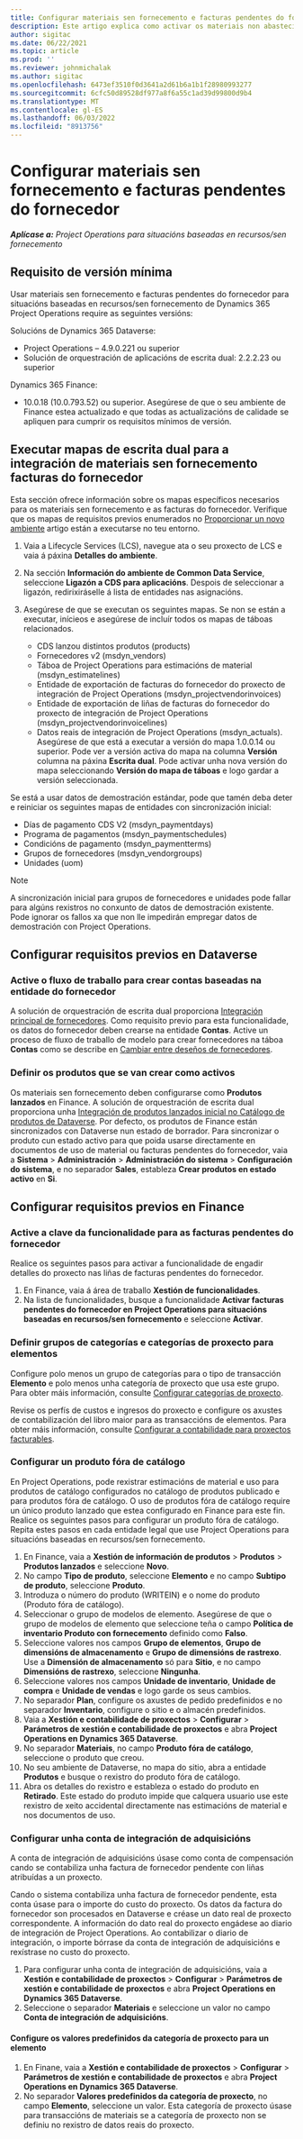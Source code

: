 ```yaml
---
title: Configurar materiais sen fornecemento e facturas pendentes do fornecedor
description: Este artigo explica como activar os materiais non abastecidos e as facturas de provedores pendentes.
author: sigitac
ms.date: 06/22/2021
ms.topic: article
ms.prod: ''
ms.reviewer: johnmichalak
ms.author: sigitac
ms.openlocfilehash: 6473ef3510f0d3641a2d61b6a1b1f28980993277
ms.sourcegitcommit: 6cfc50d89528df977a8f6a55c1ad39d99800d9b4
ms.translationtype: MT
ms.contentlocale: gl-ES
ms.lasthandoff: 06/03/2022
ms.locfileid: "8913756"
---
```

# <a name="configure-non-stocked-materials-and-pending-vendor-invoices"></a>Configurar materiais sen fornecemento e facturas pendentes do fornecedor

_**Aplícase a:** Project Operations para situacións baseadas en recursos/sen fornecemento_

## <a name="minimum-version-requirement"></a>Requisito de versión mínima

Usar materiais sen fornecemento e facturas pendentes do fornecedor para situacións baseadas en recursos/sen fornecemento de Dynamics 365 Project Operations require as seguintes versións:

Solucións de Dynamics 365 Dataverse:

- Project Operations – 4.9.0.221 ou superior
- Solución de orquestración de aplicacións de escrita dual: 2.2.2.23 ou superior

Dynamics 365 Finance:
- 10.0.18 (10.0.793.52) ou superior. Asegúrese de que o seu ambiente de Finance estea actualizado e que todas as actualizacións de calidade se apliquen para cumprir os requisitos mínimos de versión.

## <a name="run-dual-write-maps-for-non-stocked-materials-and-vendor-invoice-integration"></a>Executar mapas de escrita dual para a integración de materiais sen fornecemento facturas do fornecedor

Esta sección ofrece información sobre os mapas específicos necesarios para os materiais sen fornecemento e as facturas do fornecedor. Verifique que os mapas de requisitos previos enumerados no [Proporcionar un novo ambiente](../environment/resource-provision-new-environment.md#run-project-operations-dual-write-maps) artigo están a executarse no teu entorno.

1. Vaia a Lifecycle Services (LCS), navegue ata o seu proxecto de LCS e vaia á páxina **Detalles do ambiente**.
2. Na sección **Información do ambiente de Common Data Service**, seleccione **Ligazón a CDS para aplicacións**. Despois de seleccionar a ligazón, redirixiráselle á lista de entidades nas asignacións.
3. Asegúrese de que se executan os seguintes mapas. Se non se están a executar, inícieos e asegúrese de incluír todos os mapas de táboas relacionados.

    - CDS lanzou distintos produtos (products)
    - Fornecedores v2 (msdyn_vendors)
    - Táboa de Project Operations para estimacións de material (msdyn_estimatelines)
    - Entidade de exportación de facturas do fornecedor do proxecto de integración de Project Operations (msdyn_projectvendorinvoices)
    - Entidade de exportación de liñas de facturas do fornecedor do proxecto de integración de Project Operations (msdyn_projectvendorinvoicelines)
    - Datos reais de integración de Project Operations (msdyn_actuals). Asegúrese de que está a executar a versión do mapa 1.0.0.14 ou superior. Pode ver a versión activa do mapa na columna **Versión** columna na páxina **Escrita dual**. Pode activar unha nova versión do mapa seleccionando **Versión do mapa de táboas** e logo gardar a versión seleccionada.

Se está a usar datos de demostración estándar, pode que tamén deba deter e reiniciar os seguintes mapas de entidades con sincronización inicial:
  - Días de pagamento CDS V2 (msdyn_paymentdays)
  - Programa de pagamentos (msdyn_paymentschedules)
  - Condicións de pagamento (msdyn_paymentterms)
  - Grupos de fornecedores (msdyn_vendorgroups)
  - Unidades (uom)

> [!NOTE]
> A sincronización inicial para grupos de fornecedores e unidades pode fallar para algúns rexistros no conxunto de datos de demostración existente. Pode ignorar os fallos xa que non lle impedirán empregar datos de demostración con Project Operations.

## <a name="configure-prerequisites-in-dataverse"></a>Configurar requisitos previos en Dataverse

### <a name="activate-workflow-to-create-accounts-based-on-vendor-entity"></a>Active o fluxo de traballo para crear contas baseadas na entidade do fornecedor

A solución de orquestración de escrita dual proporciona [Integración principal de fornecedores](/dynamics365/fin-ops-core/dev-itpro/data-entities/dual-write/vendor-mapping). Como requisito previo para esta funcionalidade, os datos do fornecedor deben crearse na entidade **Contas**. Active un proceso de fluxo de traballo de modelo para crear fornecedores na táboa **Contas** como se describe en [Cambiar entre deseños de fornecedores](/dynamics365/fin-ops-core/dev-itpro/data-entities/dual-write/vendor-switch).

### <a name="set-products-to-be-created-as-active"></a>Definir os produtos que se van crear como activos

Os materiais sen fornecemento deben configurarse como **Produtos lanzados** en Finance. A solución de orquestración de escrita dual proporciona unha [Integración de produtos lanzados inicial no Catálogo de produtos de Dataverse](/dynamics365/fin-ops-core/dev-itpro/data-entities/dual-write/product-mapping). Por defecto, os produtos de Finance están sincronizados con Dataverse nun estado de borrador. Para sincronizar o produto cun estado activo para que poida usarse directamente en documentos de uso de material ou facturas pendentes do fornecedor, vaia a **Sistema** > **Administración** > **Administración do sistema** > **Configuración do sistema**, e no separador **Sales**, estableza **Crear produtos en estado activo** en **Si**.

## <a name="configure-prerequisites-in-finance"></a>Configurar requisitos previos en Finance

### <a name="enable-the-feature-key-for-pending-vendor-invoices"></a>Active a clave da funcionalidade para as facturas pendentes do fornecedor

Realice os seguintes pasos para activar a funcionalidade de engadir detalles do proxecto nas liñas de facturas pendentes do fornecedor.

1. En Finance, vaia á área de traballo **Xestión de funcionalidades**.
2. Na lista de funcionalidades, busque a funcionalidade **Activar facturas pendentes do fornecedor en Project Operations para situacións baseadas en recursos/sen fornecemento** e seleccione **Activar**.

### <a name="define-category-groups-and-project-categories-for-items"></a>Definir grupos de categorías e categorías de proxecto para elementos

Configure polo menos un grupo de categorías para o tipo de transacción **Elemento** e polo menos unha categoría de proxecto que usa este grupo. Para obter máis información, consulte [Configurar categorías de proxecto](../project-accounting/configure-project-categories.md#category-groups).

Revise os perfís de custos e ingresos do proxecto e configure os axustes de contabilización del libro maior para as transaccións de elementos. Para obter máis información, consulte [Configurar a contabilidade para proxectos facturables](../project-accounting/configure-accounting-billable-projects.md).

### <a name="set-up-a-write-in-product"></a>Configurar un produto fóra de catálogo

En Project Operations, pode rexistrar estimacións de material e uso para produtos de catálogo configurados no catálogo de produtos publicado e para produtos fóra de catálogo. O uso de produtos fóra de catálogo require un único produto lanzado que estea configurado en Finance para este fin. Realice os seguintes pasos para configurar un produto fóra de catálogo. Repita estes pasos en cada entidade legal que use Project Operations para situacións baseadas en recursos/sen fornecemento.

1. En Finance, vaia a **Xestión de información de produtos** > **Produtos** > **Produtos lanzados** e seleccione **Novo**.
2. No campo **Tipo de produto**, seleccione **Elemento** e no campo **Subtipo de produto**, seleccione **Produto**.
3. Introduza o número do produto (WRITEIN) e o nome do produto (Produto fóra de catálogo).
4. Seleccionar o grupo de modelos de elemento. Asegúrese de que o grupo de modelos de elemento que seleccione teña o campo **Política de inventario Produto con fornecemento** definido como **Falso**.
5. Seleccione valores nos campos **Grupo de elementos**, **Grupo de dimensións de almacenamento** e **Grupo de dimensións de rastrexo**. Use a **Dimensión de almacenamento** só para **Sitio**, e no campo **Dimensións de rastrexo**, seleccione **Ningunha**.
6. Seleccione valores nos campos **Unidade de inventario**, **Unidade de compra** e **Unidade de vendas** e logo garde os seus cambios.
7. No separador **Plan**, configure os axustes de pedido predefinidos e no separador **Inventario**, configure o sitio e o almacén predefinidos.
8. Vaia a **Xestión e contabilidade de proxectos** > **Configurar** > **Parámetros de xestión e contabilidade de proxectos** e abra **Project Operations en Dynamics 365 Dataverse**. 
9. No separador **Materiais**, no campo **Produto fóra de catálogo**, seleccione o produto que creou.
10. No seu ambiente de Dataverse, no mapa do sitio, abra a entidade **Produtos** e busque o rexistro do produto fóra de catálogo. 
11. Abra os detalles do rexistro e estableza o estado do produto en **Retirado**. Este estado do produto impide que calquera usuario use este rexistro de xeito accidental directamente nas estimacións de material e nos documentos de uso.

### <a name="set-up-a-procurement-integration-account"></a>Configurar unha conta de integración de adquisicións

A conta de integración de adquisicións úsase como conta de compensación cando se contabiliza unha factura de fornecedor pendente con liñas atribuídas a un proxecto.

Cando o sistema contabiliza unha factura de fornecedor pendente, esta conta úsase para o importe do custo do proxecto. Os datos da factura do fornecedor son procesados en Dataverse e créase un dato real de proxecto correspondente. A información do dato real do proxecto engádese ao diario de integración de Project Operations. Ao contabilizar o diario de integración, o importe bórrase da conta de integración de adquisicións e rexístrase no custo do proxecto.

1. Para configurar unha conta de integración de adquisicións, vaia a **Xestión e contabilidade de proxectos** > **Configurar** > **Parámetros de xestión e contabilidade de proxectos** e abra **Project Operations en Dynamics 365 Dataverse**. 
2. Seleccione o separador **Materiais** e seleccione un valor no campo **Conta de integración de adquisicións**.

#### <a name="set-up-project-category-defaults-for-an-item"></a>Configure os valores predefinidos da categoría de proxecto para un elemento

1. En Finane, vaia a **Xestión e contabilidade de proxectos** > **Configurar** > **Parámetros de xestión e contabilidade de proxectos** e abra **Project Operations en Dynamics 365 Dataverse**. 
2. No separador **Valores predefinidos da categoría de proxecto**, no campo **Elemento**, seleccione un valor. Esta categoría de proxecto úsase para transaccións de materiais se a categoría de proxecto non se definiu no rexistro de datos reais do proxecto.
